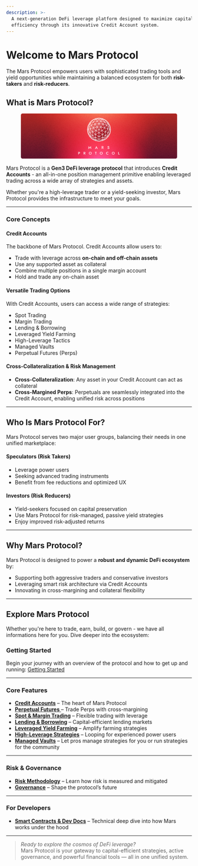 ```yaml
---
description: >-
  A next-generation DeFi leverage platform designed to maximize capital
  efficiency through its innovative Credit Account system.
---
```


# Welcome to Mars Protocol

The Mars Protocol empowers users with sophisticated trading tools and yield opportunities while maintaining a balanced ecosystem for both **risk-takers** and **risk-reducers**.

## What is Mars Protocol?

<figure><img src=".gitbook/assets/banner.png" alt=""><figcaption></figcaption></figure>

Mars Protocol is a **Gen3 DeFi leverage protocol** that introduces **Credit Accounts** - an all-in-one position management primitive enabling leveraged trading across a wide array of strategies and assets.

Whether you're a high-leverage trader or a yield-seeking investor, Mars Protocol provides the infrastructure to meet your goals.

***

### Core Concepts

#### Credit Accounts

The backbone of Mars Protocol. Credit Accounts allow users to:

* Trade with leverage across **on-chain and off-chain assets**
* Use any supported asset as collateral
* Combine multiple positions in a single margin account
* Hold and trade any on-chain asset

#### Versatile Trading Options

With Credit Accounts, users can access a wide range of strategies:

* Spot Trading
* Margin Trading
* Lending & Borrowing
* Leveraged Yield Farming
* High-Leverage Tactics
* Managed Vaults
* Perpetual Futures (Perps)

#### Cross-Collateralization & Risk Management

* **Cross-Collateralization**: Any asset in your Credit Account can act as collateral
* **Cross-Margined Perps**: Perpetuals are seamlessly integrated into the Credit Account, enabling unified risk across positions

***

## Who Is Mars Protocol For?

Mars Protocol serves two major user groups, balancing their needs in one unified marketplace:

#### Speculators (Risk Takers)

* Leverage power users
* Seeking advanced trading instruments
* Benefit from fee reductions and optimized UX

#### Investors (Risk Reducers)

* Yield-seekers focused on capital preservation
* Use Mars Protocol for risk-managed, passive yield strategies
* Enjoy improved risk-adjusted returns

***

## Why Mars Protocol?

Mars Protocol is designed to power a **robust and dynamic DeFi ecosystem** by:

* Supporting both aggressive traders and conservative investors
* Leveraging smart risk architecture via Credit Accounts
* Innovating in cross-margining and collateral flexibility

***

## Explore Mars Protocol

Whether you're here to trade, earn, build, or govern - we have all informations here for you. Dive deeper into the ecosystem:

### Getting Started

Begin your journey with an overview of the protocol and how to get up and running: [Getting Started](getting-started/)

***

### Core Features

* [**Credit Accounts**](credit-accounts.md) – The heart of Mars Protocol
* [**Perpetual Futures** ](perpetual-futures-perps/)– Trade Perps with cross-margining
* [**Spot & Margin Trading**](spot-and-margin-trading.md) – Flexible trading with leverage
* [**Lending & Borrowing**](lending-and-borrowing.md) – Capital-efficient lending markets
* [**Leveraged Yield Farming**](leveraged-yield-farming.md) – Amplify farming strategies
* [**High-Leverage Strategies**](high-leverage-strategies.md) – Looping for experienced power users
* [**Managed Vaults**](managed-vaults/) – Let pros manage strategies for you or run strategies for the community

***

### Risk & Governance

* [**Risk Methodology**](risk-methodology/) – Learn how risk is measured and mitigated
* [**Governance**](governance.md) – Shape the protocol’s future

***

### For Developers

* [**Smart Contracts & Dev Docs**](smart-contracts/) – Technical deep dive into how Mars works under the hood

***

> _Ready to explore the cosmos of DeFi leverage?_\
> Mars Protocol is your gateway to capital-efficient strategies, active governance, and powerful financial tools — all in one unified system.
